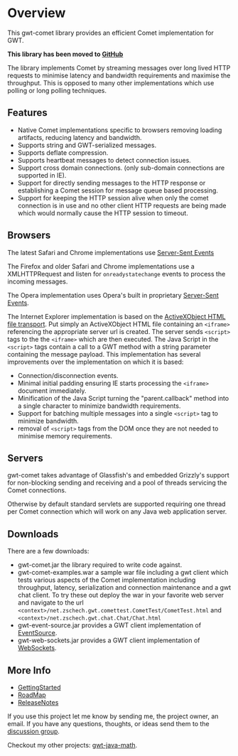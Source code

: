 # Overview #
This gwt-comet library provides an efficient Comet implementation for GWT.

**This library has been moved to [GitHub](https://github.com/rzschech/gwt-comet)**

The library implements Comet by streaming messages over long lived HTTP requests to minimise latency and bandwidth requirements and maximise the throughput.  This is opposed to many other implementations which use polling or long polling techniques.

## Features ##
  * Native Comet implementations specific to browsers removing loading artifacts, reducing latency and bandwidth.
  * Supports string and GWT-serialized messages.
  * Supports deflate compression.
  * Supports heartbeat messages to detect connection issues.
  * Support cross domain connections. (only sub-domain connections are supported in IE).
  * Support for directly sending messages to the HTTP response or establishing a Comet session for message queue based processing.
  * Support for keeping the HTTP session alive when only the comet connection is in use and no other client HTTP requests are being made which would normally cause the HTTP session to timeout.

## Browsers ##

The latest Safari and Chrome implementations use [Server-Sent Events](http://dev.w3.org/html5/eventsource/)

The Firefox and older Safari and Chrome implementations use a XMLHTTPRequest and listen for `onreadystatechange` events to process the incoming messages.

The Opera implementation uses Opera's built in proprietary [Server-Sent Events](http://my.opera.com/WebApplications/blog/show.dml/438711).

The Internet Explorer implementation is based on the [ActiveXObject HTML file transport](http://cometdaily.com/2007/11/18/ie-activexhtmlfile-transport-part-ii/).
Put simply an ActiveXObject HTML file containing an `<iframe>` referencing the appropriate server url is created. The server sends `<script>` tags to the the `<iframe>` which are then executed. The Java Script in the `<script>` tags contain a call to a GWT method with a string parameter containing the message payload.
This implementation has several improvements over the implementation on which it is based:
  * Connection/disconnection events.
  * Minimal initial padding ensuring IE starts processing the `<iframe>` document immediately.
  * Minification of the Java Script turning the "parent.callback" method into a single character to minimize bandwidth requirements.
  * Support for batching multiple messages into a single `<script>` tag to minimize bandwidth.
  * removal of `<script>` tags from the DOM once they are not needed to minimise memory requirements.

## Servers ##

gwt-comet takes advantage of Glassfish's and embedded Grizzly's support for non-blocking sending and receiving and a pool of threads servicing the Comet connections.

Otherwise by default standard servlets are supported requiring one thread per Comet connection which will work on any Java web application server.

## Downloads ##

There are a few downloads:
  * gwt-comet.jar the library required to write code against.
  * gwt-comet-examples.war a sample war file including a gwt client which tests various aspects of the Comet implementation including throughput, latency, serialization and connection maintenance and a gwt chat client. To try these out deploy the war in your favorite web server and navigate to the url `<context>/net.zschech.gwt.comettest.CometTest/CometTest.html` and `<context>/net.zschech.gwt.chat.Chat/Chat.html`
  * gwt-event-source.jar provides a GWT client implementation of [EventSource](EventSource.md).
  * gwt-web-sockets.jar provides a GWT client implementation of [WebSockets](WebSockets.md).

## More Info ##

  * [GettingStarted](GettingStarted.md)
  * [RoadMap](RoadMap.md)
  * [ReleaseNotes](ReleaseNotes.md)

If you use this project let me know by sending me, the project owner, an email.
If you have any questions, thoughts, or ideas send them to the [discussion group](http://groups.google.com/group/gwt-comet).

Checkout my other projects: [gwt-java-math](http://code.google.com/p/gwt-java-math).